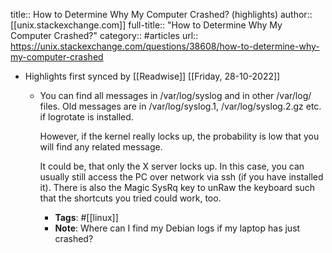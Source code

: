title:: How to Determine Why My Computer Crashed? (highlights)
author:: [[unix.stackexchange.com]]
full-title:: "How to Determine Why My Computer Crashed?"
category:: #articles
url:: https://unix.stackexchange.com/questions/38608/how-to-determine-why-my-computer-crashed

- Highlights first synced by [[Readwise]] [[Friday, 28-10-2022]]
	- You can find all messages in /var/log/syslog and in other /var/log/ files. Old messages are in /var/log/syslog.1, /var/log/syslog.2.gz etc. if logrotate is installed.
	  
	  However, if the kernel really locks up, the probability is low that you will find any related message.
	  
	  It could be, that only the X server locks up. In this case, you can usually still access the PC over network via ssh (if you have installed it). There is also the  Magic SysRq key to unRaw the keyboard such that the shortcuts you tried could work, too.
		- **Tags**: #[[linux]]
		- **Note**: Where can I find my Debian logs if my laptop has just crashed?
